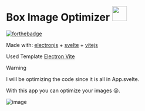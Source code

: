 # Box Image Optimizer <img src="https://github.com/TokyoTF/box-image-optimizer/assets/52444606/e4798787-0e32-4615-a350-f2b2468f958b" width="40"/>

[![forthebadge](http://forthebadge.com/images/badges/built-with-love.svg)](http://forthebadge.com)

Made with: [electronjs](https://electronjs.org/) + [svelte](https://svelte.dev/) + [vitejs](https://vitejs.dev/)

Used Template [Electron Vite](https://electron-vite.org/)

> [!WARNING]
> I will be optimizing the code since it is all in App.svelte.

With this app you can optimize your images 😢.

![image](https://github.com/TokyoTF/box-image-optimizer/assets/52444606/384bd824-49ce-407e-8f4e-fd247aea6c4c)
